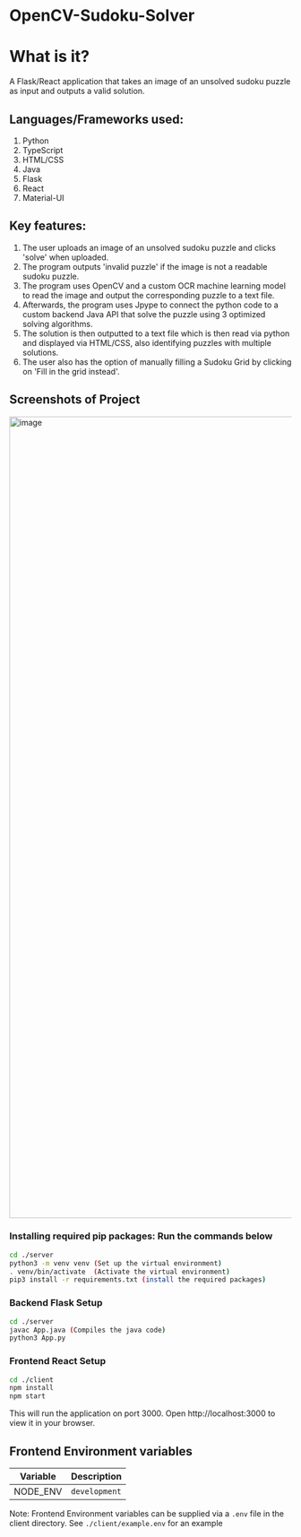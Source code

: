 # OpenCV-Sudoku-Solver

# What is it?
A Flask/React application that takes an image of an unsolved sudoku puzzle as input and outputs a valid solution.

## Languages/Frameworks used: 
1. Python
2. TypeScript
3. HTML/CSS
4. Java
5. Flask
6. React
7. Material-UI

## Key features: 
1. The user uploads an image of an unsolved sudoku puzzle and clicks 'solve' when uploaded. 
2. The program outputs 'invalid puzzle' if the image is not a readable sudoku puzzle. 
3. The program uses OpenCV and a custom OCR machine learning model to read the image and output the corresponding puzzle to a text file. 
4. Afterwards, the program uses Jpype to connect the python code to a custom backend Java API that solve the puzzle using 3 optimized solving algorithms.
5. The solution is then outputted to a text file which is then read via python and displayed via HTML/CSS, also identifying puzzles with multiple solutions. 
6. The user also has the option of manually filling a Sudoku Grid by clicking on 'Fill in the grid instead'.

## Screenshots of Project
<img width="1431" alt="image" src="https://github.com/Jerry-spec-code/OpenCV-Sudoku-Solver/assets/78711575/b61326c5-51d4-4275-b1a2-fa4f73b3b7f9">

### Installing required pip packages: Run the commands below 

```sh
cd ./server
python3 -m venv venv (Set up the virtual environment)
. venv/bin/activate  (Activate the virtual environment)
pip3 install -r requirements.txt (install the required packages)
```

### Backend Flask Setup

```sh
cd ./server
javac App.java (Compiles the java code)
python3 App.py 
```

### Frontend React Setup

```sh
cd ./client
npm install
npm start
```

This will run the application on port 3000. Open http://localhost:3000 to view it in your browser.

##  Frontend Environment variables 

| Variable    | Description                                 |
| ----------- | ------------------------------------------- |
| NODE_ENV    | `development`                               |

Note: Frontend Environment variables can be supplied via a `.env` file in the client directory. See  `./client/example.env` for an example 

